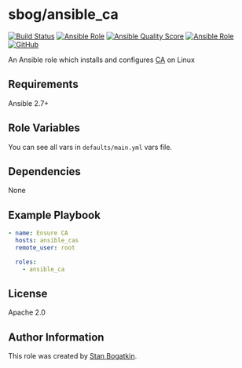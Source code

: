 # sbog/ansible_ca

[![Build Status](https://travis-ci.com/sorrowless/ansible_ansible_ca.svg?branch=master)](https://travis-ci.com/sorrowless/ansible_ansible_ca)
[![Ansible Role](https://img.shields.io/ansible/role/42562)](https://galaxy.ansible.com/sorrowless/ansible_ca)
[![Ansible Quality Score](https://img.shields.io/ansible/quality/42562)](https://galaxy.ansible.com/sorrowless/ansible_ca)
[![Ansible Role](https://img.shields.io/ansible/role/d/42562)](https://galaxy.ansible.com/sorrowless/ansible_ca)
[![GitHub](https://img.shields.io/github/license/sorrowless/ansible_ansible_ca)](https://github.com/sorrowless/ansible_ansible_ca/blob/master/LICENSE)

An Ansible role which installs and configures [CA](https://jamielinux.com/docs/openssl-certificate-authority/index.html) on Linux

## Requirements

Ansible 2.7+

## Role Variables

You can see all vars in `defaults/main.yml` vars file.

## Dependencies

None

## Example Playbook

```yaml
- name: Ensure CA
  hosts: ansible_cas
  remote_user: root

  roles:
    - ansible_ca
```

## License

Apache 2.0

## Author Information

This role was created by [Stan Bogatkin](https://sbog.ru).
